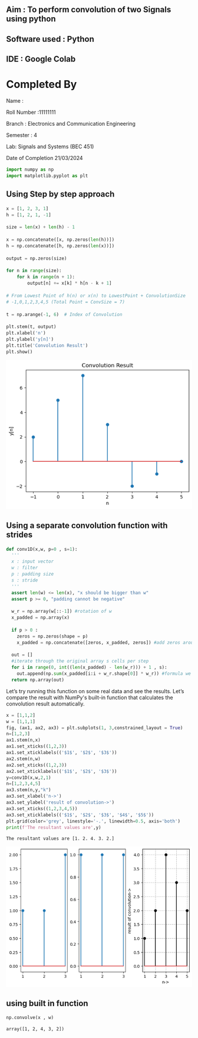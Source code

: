 ## Aim : To perform convolution of two Signals using python 
## Software used  : Python
## IDE : Google Colab

# Completed By
Name : 

Roll Number :11111111

Branch : Electronics and Communication Engineering

Semester : 4

Lab: Signals and Systems (BEC 451)

Date of Completion 21/03/2024


```python
import numpy as np
import matplotlib.pyplot as plt
```

## Using Step by step approach 


```python
x = [1, 2, 3, 1]
h = [1, 2, 1, -1]

size = len(x) + len(h) - 1

x = np.concatenate([x, np.zeros(len(h))])
h = np.concatenate([h, np.zeros(len(x))])

output = np.zeros(size)

for n in range(size):
    for k in range(n + 1):
        output[n] += x[k] * h[n - k + 1]

# From Lowest Point of h(n) or x(n) to LowestPoint + ConvolutionSize
# -1,0,1,2,3,4,5 (Total Point = ConvSize = 7)

t = np.arange(-1, 6)  # Index of Convolution

plt.stem(t, output)
plt.xlabel('n')
plt.ylabel('y[n]')
plt.title('Convolution Result')
plt.show()
```


    
![png](output_3_0.png)
    


## Using a separate convolution function with strides


```python
def conv1D(x,w, p=0 , s=1): 
  '''
  x : input vector
  w : filter
  p : padding size
  s : stride
  '''
  assert len(w) <= len(x), "x should be bigger than w"
  assert p >= 0, "padding cannot be negative"

  w_r = np.array(w[::-1]) #rotation of w 
  x_padded = np.array(x)

  if p > 0 :
    zeros = np.zeros(shape = p)
    x_padded = np.concatenate([zeros, x_padded, zeros]) #add zeros around original vector

  out = []
  #iterate through the original array s cells per step
  for i in range(0, int((len(x_padded) - len(w_r))) + 1 , s):
    out.append(np.sum(x_padded[i:i + w_r.shape[0]] * w_r)) #formula we have seen before
  return np.array(out)
```

Let’s try running this function on some real data and see the results. Let’s compare the result with NumPy's built-in function that calculates the convolution result automatically.


```python
x = [1,1,2]
w = [1,1,1]
fig, (ax1, ax2, ax3) = plt.subplots(1, 3,constrained_layout = True)
n=[1,2,3]
ax1.stem(n,x)
ax1.set_xticks((1,2,3))
ax1.set_xticklabels(('$1$', '$2$', '$3$'))
ax2.stem(n,w)
ax2.set_xticks((1,2,3))
ax2.set_xticklabels(('$1$', '$2$', '$3$'))
y=conv1D(x,w,2,1)
n=[1,2,3,4,5]
ax3.stem(n,y,"k")
ax3.set_xlabel('n->')
ax3.set_ylabel('result of convolution->')
ax3.set_xticks((1,2,3,4,5))
ax3.set_xticklabels(('$1$', '$2$', '$3$', '$4$', '$5$'))
plt.grid(color='grey', linestyle='-.', linewidth=0.5, axis='both')
print(f'The resultant values are',y)
```

    The resultant values are [1. 2. 4. 3. 2.]
    


    
![png](output_7_1.png)
    


## using built in function


```python
np.convolve(x , w)
```




    array([1, 2, 4, 3, 2])




```python

```
